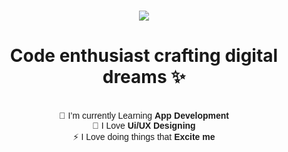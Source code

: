 <h1 align="center">
    <img src="https://readme-typing-svg.herokuapp.com?font=Jaro&size=30&duration=3000&pause=1000&color=46BAFF&center=true&vCenter=true&random=true&width=500&lines=Web+Development;App+Development;Ui+%2F+Ux+Designing" />
</h1>

<h1 align="center">Code enthusiast crafting digital dreams ✨</h1>

<br/>


<div align="center" style="font-family: 'Outfit', sans-serif; ">
    🌟 I’m currently Learning <strong>App Development</strong><br>
    💫 I Love <strong>Ui/UX Designing</strong><br>
    ⚡ I Love doing things that <strong>Excite me</strong>
</div>
